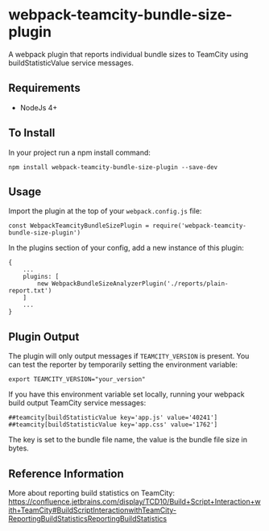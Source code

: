 # webpack-teamcity-bundle-size-plugin #

A webpack plugin that reports individual bundle sizes to TeamCity using buildStatisticValue service messages.

## Requirements
* NodeJs 4+

## To Install

In your project run a npm install command:

``` npm install webpack-teamcity-bundle-size-plugin --save-dev ```

## Usage

Import the plugin at the top of your `webpack.config.js` file:

``` const WebpackTeamcityBundleSizePlugin = require('webpack-teamcity-bundle-size-plugin') ```  

In the plugins section of your config, add a new instance of this plugin:

```
{
    ...
    plugins: [
        new WebpackBundleSizeAnalyzerPlugin('./reports/plain-report.txt')
    ]
    ...
}
```

## Plugin Output

The plugin will only output messages if `TEAMCITY_VERSION` is present.  You can test the reporter by temporarily setting the environment variable:

`export TEAMCITY_VERSION="your_version"`

If you have this environment variable set locally, running your webpack build output TeamCity service messages:

```
##teamcity[buildStatisticValue key='app.js' value='40241']
##teamcity[buildStatisticValue key='app.css' value='1762']
```

The key is set to the bundle file name, the value is the bundle file size in bytes.

## Reference Information

More about reporting build statistics on TeamCity: 
https://confluence.jetbrains.com/display/TCD10/Build+Script+Interaction+with+TeamCity#BuildScriptInteractionwithTeamCity-ReportingBuildStatisticsReportingBuildStatistics